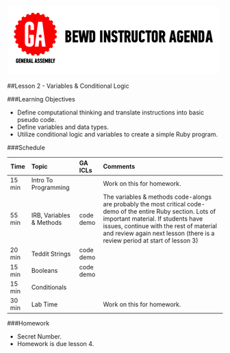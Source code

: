 
![GeneralAssemb.ly](../assets/ICL_icons/instr_agenda.png)


##Lesson 2 - Variables & Conditional Logic

###Learning Objectives


*	Define computational thinking and translate instructions into basic pseudo code.
*	Define variables and data types.
*	Utilize conditional logic and variables to create a simple Ruby program.


###Schedule

| Time        | Topic| GA ICLs| Comments |
| ------------- |:-------------|:-------------------|:-------------------|
| 15 min | Intro To Programming | | Work on this for homework. |
| 55 min | IRB, Variables & Methods | code demo | The variables & methods code-alongs are probably the most critical code-demo of the entire Ruby section. Lots of important material. If students have issues, continue with the rest of material and review again next lesson (there is a review period at start of lesson 3) |
| 20 min | Teddit Strings | code demo| |
| 15 min | Booleans | code demo | |
| 15 min | Conditionals |  | |
| 30 min | Lab Time | | Work on this for homework. |


###Homework

-	Secret Number.
-   Homework is due lesson 4.
